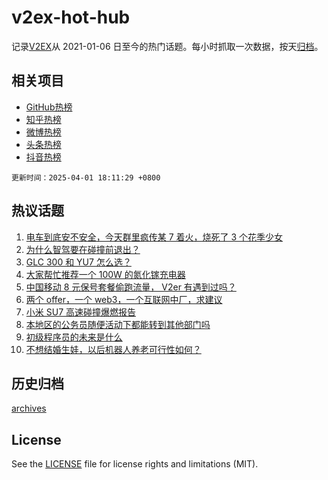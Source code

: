 # v2ex-hot-hub

 记录[V2EX](https://www.v2ex.com/)从 2021-01-06 日至今的热门话题。每小时抓取一次数据，按天[归档](archives)。
 
 ## 相关项目

- [GitHub热榜](https://github.com/lonnyzhang423/github-hot-hub)
- [知乎热榜](https://github.com/lonnyzhang423/zhihu-hot-hub)
- [微博热榜](https://github.com/lonnyzhang423/weibo-hot-hub)
- [头条热榜](https://github.com/lonnyzhang423/toutiao-hot-hub)
- [抖音热榜](https://github.com/lonnyzhang423/douyin-hot-hub)


 `更新时间：2025-04-01 18:11:29 +0800`

## 热议话题

1. [电车到底安不安全，今天群里疯传某 7 着火，烧死了 3 个花季少女](https://www.v2ex.com/t/1122485)
1. [为什么智驾要在碰撞前退出？](https://www.v2ex.com/t/1122560)
1. [GLC 300 和 YU7 怎么选？](https://www.v2ex.com/t/1122433)
1. [大家帮忙推荐一个 100W 的氮化镓充电器](https://www.v2ex.com/t/1122457)
1. [中国移动 8 元保号套餐偷跑流量， V2er 有遇到过吗？](https://www.v2ex.com/t/1122548)
1. [两个 offer，一个 web3，一个互联网中厂，求建议](https://www.v2ex.com/t/1122446)
1. [小米 SU7 高速碰撞爆燃报告](https://www.v2ex.com/t/1122569)
1. [本地区的公务员随便活动下都能转到其他部门吗](https://www.v2ex.com/t/1122450)
1. [初级程序员的未来是什么](https://www.v2ex.com/t/1122389)
1. [不想结婚生娃，以后机器人养老可行性如何？](https://www.v2ex.com/t/1122452)

## 历史归档

[archives](archives)

## License

See the [LICENSE](LICENSE) file for license rights and limitations (MIT).
